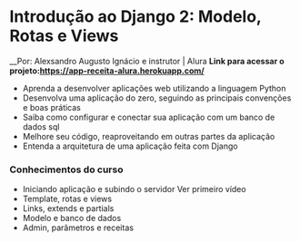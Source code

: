 
<!-- <p align="center">
  <img width="660" height="300" src="https://github.com/alexaugusto23/HTML_e_CSS_alura/blob/master/img/HTML%20e%20CSS.gif">
</p> -->


# Introdução ao Django 2: Modelo, Rotas e Views
__Por: Alexsandro Augusto Ignácio e instrutor | Alura
__Link para acessar o projeto:https://app-receita-alura.herokuapp.com/__

* Aprenda a desenvolver aplicações web utilizando a linguagem Python
* Desenvolva uma aplicação do zero, seguindo as principais convenções e boas práticas
* Saiba como configurar e conectar sua aplicação com um banco de dados sql
* Melhore seu código, reaproveitando em outras partes da aplicação
* Entenda a arquitetura de uma aplicação feita com Django

### __Conhecimentos do curso__

* Iniciando aplicação e subindo o servidor Ver primeiro vídeo
* Template, rotas e views
* Links, extends e partials
* Modelo e banco de dados
* Admin, parâmetros e receitas

<!-- 
<p align="center">
  <img width="660" height="300" src="https://github.com/alexaugusto23/HTML_e_CSS_alura/blob/master/img/pc_interativo.gif">
</p> -->